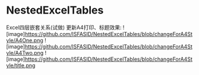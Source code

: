 # NestedExcelTables
Excel四层嵌套关系(试做)
更新A4打印、标题效果:
![image]https://github.com/ISFASID/NestedExcelTables/blob/changeForA4Style/A4One.png
![image]https://github.com/ISFASID/NestedExcelTables/blob/changeForA4Style/A4Two.png
![image]https://github.com/ISFASID/NestedExcelTables/blob/changeForA4Style/title.png
